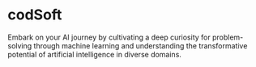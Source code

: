 # codSoft
Embark on your AI journey by cultivating a deep curiosity for problem-solving through machine learning and understanding the transformative potential of artificial intelligence in diverse domains.
